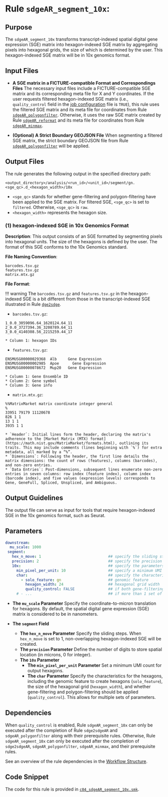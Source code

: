 # Rule `sdgeAR_segment_10x`:

## Purpose
The `sdgeAR_segment_10x` transforms transcript-indexed spatial digital gene expression (SGE) matrix into hexagon-indexed SGE matrix by aggregating pixels into hexagonal grids, the size of which is determined by the user. This hexagon-indexed SGE matrix will be in 10x genomics format.


## Input Files
* **A SGE matrix in a FICTURE-compatible Format and Correspondings Files**
The necessary input files include a FICTURE-compatible SGE matrix and its corresponding meta file for X and Y coordinates. If the user requests filtered hexagon-indexed SGE matrix (i.e., `quality_control` field in the [job configuration](../../basic_usage/job_config.md) file is `TRUE`), this rule uses the filtered SGE matrix and its meta file for coordinates from Rule [`sdgeAR_polygonfilter`](./sdgeAR_polygonfilter.md). Otherwise, it uses the raw SGE matrix created by Rule [`sdgeAR_reformat`](./sdgeAR_reformat.md) and its meta file for coordinates from Rule [`sdgeAR_minmax`](./sdgeAR_minmax.md). 

* **(Optional) A Strict Boundary GEOJSON File**
When segmenting a filtered SGE matrix, the strict boundary GEOJSON file from Rule [`sdgeAR_polygonfilter`](./sdgeAR_polygonfilter.md) will be applied.

## Output Files
The rule generates the following output in the specified directory path:
```
<output_directory>/analysis/<run_id>/<unit_id>/segment/gn.<sge_qc>.d_<hexagon_width>/10x
```
* `<sge_qc>` stands for whether gene-filtering and polygon-filtering have been applied to the SGE matrix. For filtered SGE, `<sge_qc>` is set to `filtered`. Otherwise, `<sge_qc>` is `raw`.
* `<hexagon_width>` represents the hexagon size.

### (1) hexagon-indexed SGE in 10x Genomics Format

**Description**: This output consists of an SGE formatted by segmenting pixels into hexagonal units. The size of the hexagons is defined by the user. The format of this SGE conforms to the 10x Genomics standard.

**File Naming Convention**:
```
barcodes.tsv.gz
features.tsv.gz
matrix.mtx.gz
```

**File Format**:

!!! warning
    The `barcodes.tsv.gz` and `features.tsv.gz` in the hexagon-indexed SGE is a bit different from those in the transcript-indexed SGE illustrated in Rule [`dge2sdge`](./dge2sdge.md).

* `barcodes.tsv.gz`:
```
1_0.0_3059096.64_1620124.64_11
2_0.0_3727394.36_3208789.64_11
3_0.0_4140308.56_2215259.44_17
```
    * Column 1: hexagon IDs

* `features.tsv.gz`:
```
ENSMUSG00000029368	Alb	    Gene Expression
ENSMUSG00000002985	Apoe	  Gene Expression
ENSMUSG00000078672	Mup20 	Gene Expression
```
    * Column 1: Gene Ensemble ID
    * Column 2: Gene symbol
    * Column 3: Gene info

* `matrix.mtx.gz`:
```
%%MatrixMarket matrix coordinate integer general
%
33951 79179 11120678
826 1 1
13 1 1
3935 1 1
```
    * `Header`: Initial lines form the header, declaring the matrix's adherence to the [Market Matrix (MTX) format](https://math.nist.gov/MatrixMarket/formats.html), outlining its traits. This may include comments (lines beginning with `%`) for extra metadata, all marked by a “%”.
    * `Dimensions`: Following the header, the first line details the matrix dimensions: the count of rows (features), columns (barcodes), and non-zero entries.
    * `Data Entries`: Post-dimensions, subsequent lines enumerate non-zero entries in seven columns: row index (feature index), column index (barcode index), and five values (expression levels) corresponds to Gene, GeneFull, Spliced, Unspliced, and Ambiguous.

## Output Guidelines
The output file can serve as input for tools that require hexagon-indexed SGE in the 10x genomics format, such as Seurat.

## Parameters
```yaml
downstream:
  mu_scale: 1000        
 segment:
   hex_n_move: 1                              ## specify the sliding step in segmentation
   precision: 2                               ## specify the precision parameter for segmentation                   
   10x:                                       ## specify the parameters for creating hexagon-indexed SGE in 10x genomics format    
     min_pixel_per_unit: 10                   ## specify a minimum UMI count of hexagons
     char:                                    ## specify the characteristics for hexagon segmentation, including genomic feature, hexagon size and SGE filtering
       - solo_feature: gn                     ## genomic feature
         hexagon_width: 24                    ## hexagonal grid width
         quality_control: FALSE               ## if both gene-filtering and polygon-filtering should be applied
     # - ...                                  ## if more than 1 set of hexagon is needed ```
```

* **The `mu_scale` Parameter**
  Specify the coordinate-to-micron translation for hexagons. By default, the spatial digital gene expression (SGE) matrix is considered to be in nanometers.

* **The `segment` Field**
  * **The `hex_n_move` Parameter**
    Specify the sliding steps. When `hex_n_move` is set to 1, non-overlapping hexagon-indexed SGE will be created.
  * **The `precision` Parameter**
    Define the number of digits to store spatial location (in microns, 0 for integer).
  * **The `10x` Parameter**
    * **The `min_pixel_per_unit` Parameter**
      Set a minimum UMI count for output hexagons.
    * **The `char` Parameter**
      Specify the characteristics for the hexagons, including the genomic feature to create hexagons (`solo_feature`), the size of the hexagonal grid (`hexagon_width`), and whether gene-filtering and polygon-filtering should be applied (`quality_control`). This allows for multiple sets of parameters.

## Dependencies
When `quality_control` is enabled, Rule `sdgeAR_segment_10x` can only be executed after the completion of Rule `sdge2sdgeAR` and `sdgeAR_polygonfilter` along with their prerequisite rules. Otherwise, Rule `sdgeAR_segment_10x` can only be executed after the completion of `sdge2sdgeAR`, `sdgeAR_polygonfilter`, `sdgeAR_minmax`, and their prerequisite rules.

See an overview of the rule dependencies in the [Workflow Structure](../../home/workflow_structure.md).

## Code Snippet
The code for this rule is provided in [`c04_sdgeAR_segment_10x.smk`](https://github.com/seqscope/NovaScope/blob/main/rules/c04_sdgeAR_segment_10x.smk).
